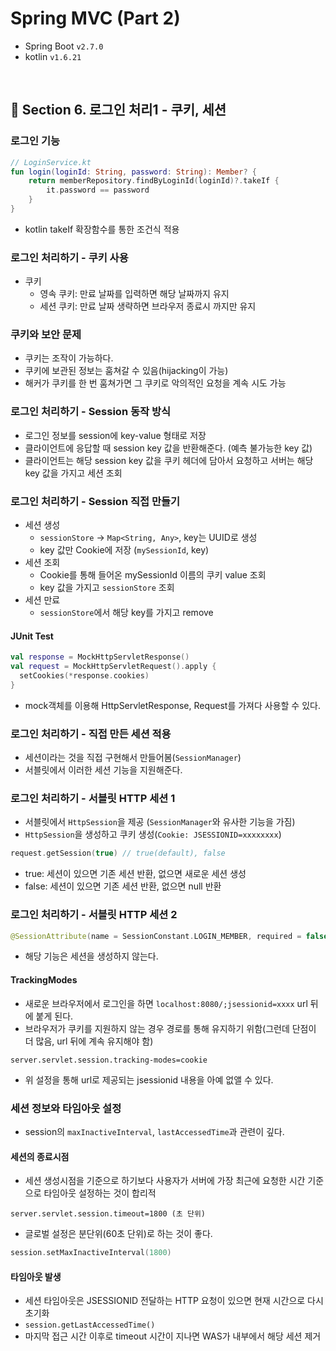 # Spring MVC (Part 2)

- Spring Boot `v2.7.0`
- kotlin `v1.6.21`

<br>

## 📌 Section 6. 로그인 처리1 - 쿠키, 세션

### 로그인 기능
```kotlin
// LoginService.kt
fun login(loginId: String, password: String): Member? {
    return memberRepository.findByLoginId(loginId)?.takeIf {
        it.password == password
    }
}
```
- kotlin takeIf 확장함수를 통한 조건식 적용

### 로그인 처리하기 - 쿠키 사용
- 쿠키
  - 영속 쿠키: 만료 날짜를 입력하면 해당 날짜까지 유지
  - 세션 쿠키: 만료 날짜 생략하면 브라우저 종료시 까지만 유지

### 쿠키와 보안 문제
- 쿠키는 조작이 가능하다.
- 쿠키에 보관된 정보는 훔쳐갈 수 있음(hijacking이 가능)
- 해커가 쿠키를 한 번 훔쳐가면 그 쿠키로 악의적인 요청을 계속 시도 가능

### 로그인 처리하기 - Session 동작 방식
- 로그인 정보를 session에 key-value 형태로 저장
- 클라이언트에 응답할 때 session key 값을 반환해준다. (예측 불가능한 key 값)
- 클라이언트는 해당 session key 값을 쿠키 헤더에 담아서 요청하고 서버는 해당 key 값을 가지고 세션 조회

### 로그인 처리하기 - Session 직접 만들기
- 세션 생성
  - `sessionStore` -> `Map<String, Any>`, key는 UUID로 생성
  - key 값만 Cookie에 저장 (`mySessionId`, key)
- 세션 조회
  - Cookie를 통해 들어온 mySessionId 이름의 쿠키 value 조회
  - key 값을 가지고 `sessionStore` 조회
- 세션 만료
  - `sessionStore`에서 해당 key를 가지고 remove

#### JUnit Test
```kotlin
val response = MockHttpServletResponse()
val request = MockHttpServletRequest().apply {
  setCookies(*response.cookies)
}
```
- mock객체를 이용해 HttpServletResponse, Request를 가져다 사용할 수 있다.

### 로그인 처리하기 - 직접 만든 세션 적용
- 세션이라는 것을 직접 구현해서 만들어봄(`SessionManager`)
- 서블릿에서 이러한 세션 기능을 지원해준다.

### 로그인 처리하기 - 서블릿 HTTP 세션 1 
- 서블릿에서 `HttpSession`을 제공 (`SessionManager`와 유사한 기능을 가짐)
- `HttpSession`을 생성하고 쿠키 생성(`Cookie: JSESSIONID=xxxxxxxx`)
```kotlin
request.getSession(true) // true(default), false 
```
- true: 세션이 있으면 기존 세션 반환, 없으면 새로운 세션 생성
- false: 세션이 있으면 기존 세션 반환, 없으면 null 반환

### 로그인 처리하기 - 서블릿 HTTP 세션 2
```kotlin
@SessionAttribute(name = SessionConstant.LOGIN_MEMBER, required = false) member: Member?,
```
- 해당 기능은 세션을 생성하지 않는다.

#### TrackingModes
- 새로운 브라우저에서 로그인을 하면 `localhost:8080/;jsessionid=xxxx` url 뒤에 붙게 된다.
- 브라우저가 쿠키를 지원하지 않는 경우 경로를 통해 유지하기 위함(그런데 단점이 더 많음, url 뒤에 계속 유지해야 함)
```properties
server.servlet.session.tracking-modes=cookie
```
- 위 설정을 통해 url로 제공되는 jsessionid 내용을 아예 없앨 수 있다.

### 세션 정보와 타임아웃 설정
- session의 `maxInactiveInterval`, `lastAccessedTime`과 관련이 깊다.

#### 세션의 종료시점
  - 세션 생성시점을 기준으로 하기보다 사용자가 서버에 가장 최근에 요청한 시간 기준으로 타임아웃 설정하는 것이 합리적
```properties
server.servlet.session.timeout=1800 (초 단위)
```
- 글로벌 설정은 분단위(60초 단위)로 하는 것이 좋다.
```kotlin
session.setMaxInactiveInterval(1800)
```

#### 타임아웃 발생
- 세션 타임아웃은 JSESSIONID 전달하는 HTTP 요청이 있으면 현재 시간으로 다시 초기화
- `session.getLastAccessedTime()`
- 마지막 접근 시간 이후로 timeout 시간이 지나면 WAS가 내부에서 해당 세션 제거